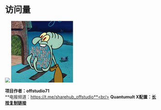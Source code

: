 # 访问量

![](https://profile-counter.glitch.me/offstudio71_QuantumultX/count.svg)
![图片描述](https://github.com/offstudio71/QuantumultX/blob/main/icon/tx.jpg)

**项目作者：offstudio71**<br/>
**电报频道：https://t.me/sharehub_offstudio**<br/>
**Quantumult X配置：[长按复制链接](https://ghproxy.com/https://raw.githubusercontent.com/offstudio71/QuantumultX/main/Quantumult_X.conf)**<br/>
